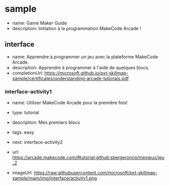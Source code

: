 # sample
* name: Game Maker Guide
* description: Initiation à la programmation MakeCode Arcade !

## interface
* name: Apprendre à programmer un jeu avec la plateforme MakeCode Arcade.
* description: Apprendre à programmer à l'aide de quelques blocs.
* completionUrl: https://microsoft.github.io/pxt-skillmap-sample/certificates/understanding-arcade-tutorials.pdf

### interface-activity1

* name: Utiliser MakeCode Arcade pour la première fois!
* type: tutorial
* description: Mes premiers blocs
* tags: easy
* next: interface-activity2

* url: https://arcade.makecode.com/#tutorial:github:sbergeroncp/mesjeux/jeu_2 
* imageUrl: https://raw.githubusercontent.com/microsoft/pxt-skillmap-sample/main/img/interface/activity1.png
